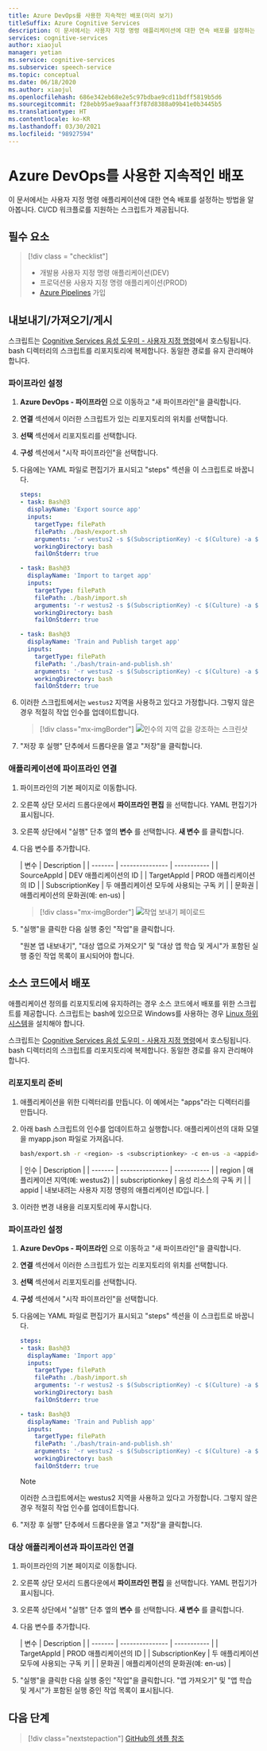 ```yaml
---
title: Azure DevOps를 사용한 지속적인 배포(미리 보기)
titleSuffix: Azure Cognitive Services
description: 이 문서에서는 사용자 지정 명령 애플리케이션에 대한 연속 배포를 설정하는 방법을 알아봅니다. 연속 배포 워크플로를 지원하는 스크립트를 만듭니다.
services: cognitive-services
author: xiaojul
manager: yetian
ms.service: cognitive-services
ms.subservice: speech-service
ms.topic: conceptual
ms.date: 06/18/2020
ms.author: xiaojul
ms.openlocfilehash: 686e342eb68e2e5c97bdbae9cd11bdff5819b5d6
ms.sourcegitcommit: f28ebb95ae9aaaff3f87d8388a09b41e0b3445b5
ms.translationtype: HT
ms.contentlocale: ko-KR
ms.lasthandoff: 03/30/2021
ms.locfileid: "98927594"
---
```

# <a name="continuous-deployment-with-azure-devops"></a>Azure DevOps를 사용한 지속적인 배포

이 문서에서는 사용자 지정 명령 애플리케이션에 대한 연속 배포를 설정하는 방법을 알아봅니다. CI/CD 워크플로를 지원하는 스크립트가 제공됩니다.

## <a name="prerequisite"></a>필수 요소
> [!div class = "checklist"]
> * 개발용 사용자 지정 명령 애플리케이션(DEV)
> * 프로덕션용 사용자 지정 명령 애플리케이션(PROD)
> * [Azure Pipelines](/azure/devops/pipelines/get-started/pipelines-sign-up) 가입

## <a name="exportimportpublish"></a>내보내기/가져오기/게시

스크립트는 [Cognitive Services 음성 도우미 - 사용자 지정 명령](https://github.com/Azure-Samples/Cognitive-Services-Voice-Assistant/tree/master/custom-commands)에서 호스팅됩니다. bash 디렉터리의 스크립트를 리포지토리에 복제합니다. 동일한 경로를 유지 관리해야 합니다.

### <a name="set-up-a-pipeline"></a>파이프라인 설정 

1. **Azure DevOps - 파이프라인** 으로 이동하고 "새 파이프라인"을 클릭합니다.
1. **연결** 섹션에서 이러한 스크립트가 있는 리포지토리의 위치를 선택합니다.
1. **선택** 섹션에서 리포지토리를 선택합니다.
1. **구성** 섹션에서 "시작 파이프라인"을 선택합니다.
1. 다음에는 YAML 파일로 편집기가 표시되고 "steps" 섹션을 이 스크립트로 바꿉니다.

    ```YAML
    steps:
    - task: Bash@3
      displayName: 'Export source app'
      inputs:
        targetType: filePath
        filePath: ./bash/export.sh
        arguments: '-r westus2 -s $(SubscriptionKey) -c $(Culture) -a $(SourceAppId) -f ExportedDialogModel.json'
        workingDirectory: bash
        failOnStderr: true
    
    - task: Bash@3
      displayName: 'Import to target app'
      inputs:
        targetType: filePath
        filePath: ./bash/import.sh
        arguments: '-r westus2 -s $(SubscriptionKey) -c $(Culture) -a $(TargetAppId) -f ExportedDialogModel.json'
        workingDirectory: bash
        failOnStderr: true
    
    - task: Bash@3
      displayName: 'Train and Publish target app'
      inputs:
        targetType: filePath
        filePath: './bash/train-and-publish.sh'
        arguments: '-r westus2 -s $(SubscriptionKey) -c $(Culture) -a $(TargetAppId)'
        workingDirectory: bash
        failOnStderr: true
    ```
    
1. 이러한 스크립트에서는 `westus2` 지역을 사용하고 있다고 가정합니다. 그렇지 않은 경우 적절히 작업 인수를 업데이트합니다.

    > [!div class="mx-imgBorder"]
    > ![인수의 지역 값을 강조하는 스크린샷](media/custom-commands/cicd-new-pipeline-yaml.png)

1. "저장 후 실행" 단추에서 드롭다운을 열고 "저장"을 클릭합니다.

### <a name="hook-up-the-pipeline-with-your-application"></a>애플리케이션에 파이프라인 연결

1. 파이프라인의 기본 페이지로 이동합니다.
1. 오른쪽 상단 모서리 드롭다운에서 **파이프라인 편집** 을 선택합니다. YAML 편집기가 표시됩니다. 
1. 오른쪽 상단에서 "실행" 단추 옆의 **변수** 를 선택합니다. **새 변수** 를 클릭합니다.
1. 다음 변수를 추가합니다.
    
    | 변수 | Description |
    | ------- | --------------- | ----------- |
    | SourceAppId | DEV 애플리케이션의 ID |
    | TargetAppId | PROD 애플리케이션의 ID |
    | SubscriptionKey | 두 애플리케이션 모두에 사용되는 구독 키 |
    | 문화권 | 애플리케이션의 문화권(예: en-us) |

    > [!div class="mx-imgBorder"]
    > ![작업 보내기 페이로드](media/custom-commands/cicd-edit-pipeline-variables.png)

1. "실행"을 클릭한 다음 실행 중인 "작업"을 클릭합니다. 

    "원본 앱 내보내기", "대상 앱으로 가져오기" 및 "대상 앱 학습 및 게시"가 포함된 실행 중인 작업 목록이 표시되어야 합니다.

## <a name="deploy-from-source-code"></a>소스 코드에서 배포

애플리케이션 정의를 리포지토리에 유지하려는 경우 소스 코드에서 배포를 위한 스크립트를 제공합니다. 스크립트는 bash에 있으므로 Windows를 사용하는 경우 [Linux 하위 시스템](/windows/wsl/install-win10)을 설치해야 합니다.

스크립트는 [Cognitive Services 음성 도우미 - 사용자 지정 명령](https://github.com/Azure-Samples/Cognitive-Services-Voice-Assistant/tree/master/custom-commands)에서 호스팅됩니다. bash 디렉터리의 스크립트를 리포지토리에 복제합니다. 동일한 경로를 유지 관리해야 합니다.

### <a name="prepare-your-repository"></a>리포지토리 준비

1. 애플리케이션을 위한 디렉터리를 만듭니다. 이 예에서는 "apps"라는 디렉터리를 만듭니다.
1. 아래 bash 스크립트의 인수를 업데이트하고 실행합니다. 애플리케이션의 대화 모델을 myapp.json 파일로 가져옵니다.
    ```BASH
    bash/export.sh -r <region> -s <subscriptionkey> -c en-us -a <appid> -f apps/myapp.json
    ```
    | 인수 | Description |
    | ------- | --------------- | ----------- |
    | region | 애플리케이션 지역(예: westus2) |
    | subscriptionkey | 음성 리소스의 구독 키 |
    | appid | 내보내려는 사용자 지정 명령의 애플리케이션 ID입니다. |

1. 이러한 변경 내용을 리포지토리에 푸시합니다.

### <a name="set-up-a-pipeline"></a>파이프라인 설정 

1. **Azure DevOps - 파이프라인** 으로 이동하고 "새 파이프라인"을 클릭합니다.
1. **연결** 섹션에서 이러한 스크립트가 있는 리포지토리의 위치를 선택합니다.
1. **선택** 섹션에서 리포지토리를 선택합니다.
1. **구성** 섹션에서 "시작 파이프라인"을 선택합니다.
1. 다음에는 YAML 파일로 편집기가 표시되고 "steps" 섹션을 이 스크립트로 바꿉니다.

    ```YAML
    steps:
    - task: Bash@3
      displayName: 'Import app'
      inputs:
        targetType: filePath
        filePath: ./bash/import.sh
        arguments: '-r westus2 -s $(SubscriptionKey) -c $(Culture) -a $(TargetAppId) -f ../apps/myapp.json'
        workingDirectory: bash
        failOnStderr: true
    
    - task: Bash@3
      displayName: 'Train and Publish app'
      inputs:
        targetType: filePath
        filePath: './bash/train-and-publish.sh'
        arguments: '-r westus2 -s $(SubscriptionKey) -c $(Culture) -a $(TargetAppId)'
        workingDirectory: bash
        failOnStderr: true
    ```

    > [!NOTE]
    > 이러한 스크립트에서는 westus2 지역을 사용하고 있다고 가정합니다. 그렇지 않은 경우 적절히 작업 인수를 업데이트합니다.

1. "저장 후 실행" 단추에서 드롭다운을 열고 "저장"을 클릭합니다.

### <a name="hook-up-the-pipeline-with-your-target-applications"></a>대상 애플리케이션과 파이프라인 연결

1. 파이프라인의 기본 페이지로 이동합니다.
1. 오른쪽 상단 모서리 드롭다운에서 **파이프라인 편집** 을 선택합니다. YAML 편집기가 표시됩니다. 
1. 오른쪽 상단에서 "실행" 단추 옆의 **변수** 를 선택합니다. **새 변수** 를 클릭합니다.
1. 다음 변수를 추가합니다.

    | 변수 | Description |
    | ------- | --------------- | ----------- |
    | TargetAppId | PROD 애플리케이션의 ID |
    | SubscriptionKey | 두 애플리케이션 모두에 사용되는 구독 키 |
    | 문화권 | 애플리케이션의 문화권(예: en-us) |

1. "실행"을 클릭한 다음 실행 중인 "작업"을 클릭합니다.
    "앱 가져오기" 및 "앱 학습 및 게시"가 포함된 실행 중인 작업 목록이 표시됩니다.

## <a name="next-steps"></a>다음 단계

> [!div class="nextstepaction"]
> [GitHub의 샘플 참조](https://aka.ms/speech/cc-samples)
